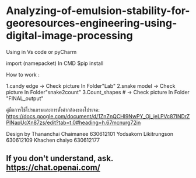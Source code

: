 # Analyzing-of-emulsion-stability-for-georesources-engineering-using-digital-image-processing

Using in Vs code or pyCharm

import (namepacket)
In CMD
$pip install <namepacket>

How to work :

1.candy edge -> Check picture In Folder"Lab"
2.snake model -> Check picture In Folder"snake2count"
3.Count_shapes # -> Check picture In Folder "FINAL_output"

คู่มือการใช้โปรแกรมและการตั้งค่ากล้องของโปรเจค:
https://docs.google.com/document/d/1ZnZnQCHl9NwPY_Oj_jeLPVc87INDrZPlNapUcXn87zs/edit?tab=t.0#heading=h.67mcnurg72in


Design by 
Thananchai Chaimanee 630612101 
Yodsakorn Likitrungson 630612109 
Khachen chaiyo 630612177


## If you don't understand, ask. https://chat.openai.com/
